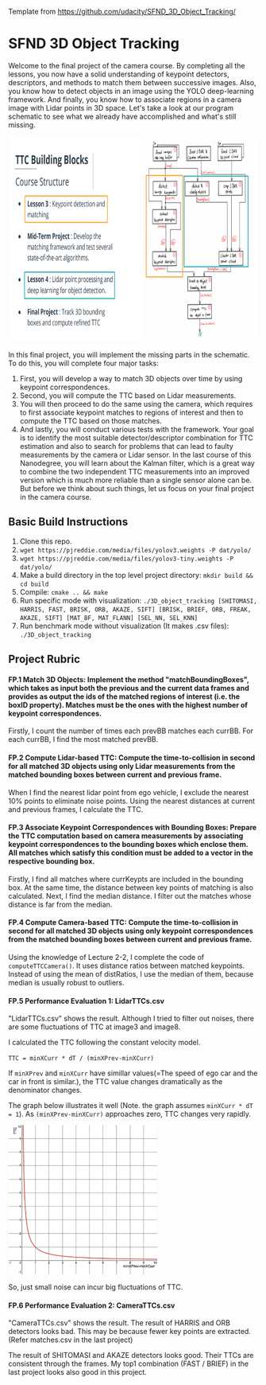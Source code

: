 Template from https://github.com/udacity/SFND_3D_Object_Tracking/

# SFND 3D Object Tracking

Welcome to the final project of the camera course. By completing all the lessons, you now have a solid understanding of keypoint detectors, descriptors, and methods to match them between successive images. Also, you know how to detect objects in an image using the YOLO deep-learning framework. And finally, you know how to associate regions in a camera image with Lidar points in 3D space. Let's take a look at our program schematic to see what we already have accomplished and what's still missing.

<img src="images/course_code_structure.png" width="779" height="414" />

In this final project, you will implement the missing parts in the schematic. To do this, you will complete four major tasks: 
1. First, you will develop a way to match 3D objects over time by using keypoint correspondences. 
2. Second, you will compute the TTC based on Lidar measurements. 
3. You will then proceed to do the same using the camera, which requires to first associate keypoint matches to regions of interest and then to compute the TTC based on those matches. 
4. And lastly, you will conduct various tests with the framework. Your goal is to identify the most suitable detector/descriptor combination for TTC estimation and also to search for problems that can lead to faulty measurements by the camera or Lidar sensor. In the last course of this Nanodegree, you will learn about the Kalman filter, which is a great way to combine the two independent TTC measurements into an improved version which is much more reliable than a single sensor alone can be. But before we think about such things, let us focus on your final project in the camera course. 

## Basic Build Instructions

1. Clone this repo.
1. `wget https://pjreddie.com/media/files/yolov3.weights -P dat/yolo/`
1. `wget https://pjreddie.com/media/files/yolov3-tiny.weights -P dat/yolo/`
1. Make a build directory in the top level project directory: `mkdir build && cd build`
1. Compile: `cmake .. && make`
1. Run specific mode with visualization: `./3D_object_tracking [SHITOMASI, HARRIS, FAST, BRISK, ORB, AKAZE, SIFT] [BRISK, BRIEF, ORB, FREAK, AKAZE, SIFT] [MAT_BF, MAT_FLANN] [SEL_NN, SEL_KNN] `
1. Run benchmark mode without visualization (It makes .csv files): `./3D_object_tracking`

## Project Rubric

#### FP.1 Match 3D Objects: Implement the method "matchBoundingBoxes", which takes as input both the previous and the current data frames and provides as output the ids of the matched regions of interest (i.e. the boxID property). Matches must be the ones with the highest number of keypoint correspondences.

Firstly, I count the number of times each prevBB matches each currBB.
For each currBB, I find the most matched prevBB.

#### FP.2 Compute Lidar-based TTC: Compute the time-to-collision in second for all matched 3D objects using only Lidar measurements from the matched bounding boxes between current and previous frame.

When I find the nearest lidar point from ego vehicle, I exclude the nearest 10% points to eliminate noise points.
Using the nearest distances at current and previous frames, I calculate the TTC.

#### FP.3 Associate Keypoint Correspondences with Bounding Boxes: Prepare the TTC computation based on camera measurements by associating keypoint correspondences to the bounding boxes which enclose them. All matches which satisfy this condition must be added to a vector in the respective bounding box.

Firstly, I find all matches where currKeypts are included in the bounding box.
At the same time, the distance between key points of matching is also calculated.
Next, I find the median distance.
I filter out the matches whose distance is far from the median.

#### FP.4 Compute Camera-based TTC: Compute the time-to-collision in second for all matched 3D objects using only keypoint correspondences from the matched bounding boxes between current and previous frame.

Using the knowledge of Lecture 2-2, I complete the code of `computeTTCCamera()`.
It uses distance ratios between matched keypoints.
Instead of using the mean of distRatios, I use the median of them, because median is usually robust to outliers.

#### FP.5 Performance Evaluation 1: LidarTTCs.csv

"LidarTTCs.csv" shows the result.
Although I tried to filter out noises, there are some fluctuations of TTC at image3 and image8.

I calculated the TTC following the constant velocity model.

`TTC = minXCurr * dT / (minXPrev-minXCurr)`

If `minXPrev` and `minXCurr` have simillar values(=The speed of ego car and the car in front is similar.), the TTC value changes dramatically as the denominator changes.

The graph below illustrates it well (Note. the graph assumes `minXCurr * dT = 1`). As `(minXPrev-minXCurr)` approaches zero, TTC changes very rapidly.

<img src="images/TTC_graph.png" width="300" height="300" />

So, just small noise can incur big fluctuations of TTC.

#### FP.6 Performance Evaluation 2: CameraTTCs.csv

"CameraTTCs.csv" shows the result.
The result of HARRIS and ORB detectors looks bad.
This may be because fewer key points are extracted. (Refer matches.csv in the last project)

The result of SHITOMASI and AKAZE detectors looks good.
Their TTCs are consistent through the frames.
My top1 combination (FAST / BRIEF) in the last project looks also good in this project.



